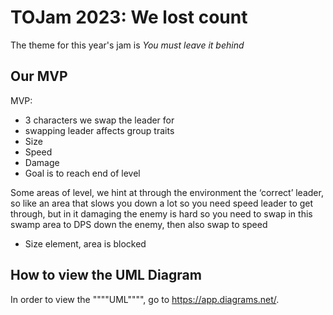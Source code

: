 # TOJam 2023: We lost count
The theme for this year's jam is *You must leave it behind*

## Our MVP
MVP:
- 3 characters we swap the leader for
- swapping leader affects group traits
- Size
- Speed
- Damage
- Goal is to reach end of level

Some areas of level, we hint at through the environment the ‘correct’ leader, so like an area that slows you down a lot so you need speed leader to get through, but in it damaging the enemy is hard so you need to swap in this swamp area to DPS down the enemy, then also swap to speed
- Size element, area is blocked 

## How to view the UML Diagram
In order to view the """"UML"""", go to https://app.diagrams.net/.